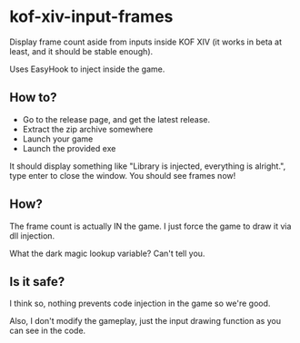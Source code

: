 # kof-xiv-input-frames

Display frame count aside from inputs inside KOF XIV (it works in beta at least, and it should be stable enough).

Uses EasyHook to inject inside the game.

## How to?

* Go to the release page, and get the latest release. 
* Extract the zip archive somewhere
* Launch your game
* Launch the provided exe

It should display something like "Library is injected, everything is alright.", type enter to close the window. You should see frames now!

## How?
The frame count is actually IN the game. I just force the game to draw it via dll injection.

What the dark magic lookup variable? Can't tell you.

## Is it safe?
I think so, nothing prevents code injection in the game so we're good.

Also, I don't modify the gameplay, just the input drawing function as you can see in the code.
